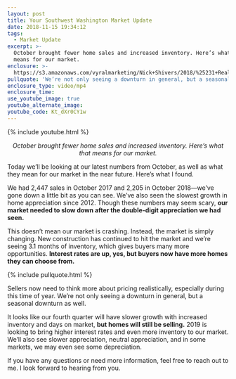 ```yaml
---
layout: post
title: Your Southwest Washington Market Update
date: 2018-11-15 19:34:12
tags:
  - Market Update
excerpt: >-
  October brought fewer home sales and increased inventory. Here’s what that
  means for our market.
enclosure: >-
  https://s3.amazonaws.com/vyralmarketing/Nick+Shivers/2018/%25231+Real+Estate+Team+in+the+Portland+Metro+%257C+SW+Washington+market+update+(1).mp4
pullquote: 'We’re not only seeing a downturn in general, but a seasonal downturn as well.'
enclosure_type: video/mp4
enclosure_time:
use_youtube_image: true
youtube_alternate_image:
youtube_code: Kt_dXr0CY1w
---
```


{% include youtube.html %}

<p style="text-align: center;"><em>October brought fewer home sales and increased inventory. Here’s what that means for our market.</em></p>

Today we’ll be looking at our latest numbers from October, as well as what they mean for our market in the near future. Here’s what I found.

We had 2,447 sales in October 2017 and 2,205 in October 2018—we’ve gone down a little bit as you can see. We’ve also seen the slowest growth in home appreciation since 2012. Though these numbers may seem scary, **our market needed to slow down after the double-digit appreciation we had seen.&nbsp;**

This doesn’t mean our market is crashing. Instead, the market is simply changing. New construction has continued to hit the market and we’re seeing 3.1 months of inventory, which gives buyers many more opportunities. **Interest rates are up, yes, but buyers now have more homes they can choose from.**

{% include pullquote.html %}

Sellers now need to think more about pricing realistically, especially during this time of year. We’re not only seeing a downturn in general, but a seasonal downturn as well.

It looks like our fourth quarter will have slower growth with increased inventory and days on market, **but homes will still be selling.** 2019 is looking to bring higher interest rates and even more inventory to our market. We’ll also see slower appreciation, neutral appreciation, and in some markets, we may even see some depreciation.

If you have any questions or need more information, feel free to reach out to me. I look forward to hearing from you.